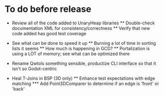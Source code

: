 # To do before release

* Review all of the code added to UnaryHeap libraries
** Double-check documentation XML for consistency/correctness
** Verify that new code added has good test coverage
* See what can be done to speed it up
** Burning a lot of time in sorting lists it seems
** How much is happening in GCD?
** Portalization is using a LOT of memory; see what can be optimized there
* Rename Qwtols something sensible, productize CLI interface so that it isn't so Godot-centric

* Heal T-Joins in BSP (3D only)
** Enhance test expectations with edge matching
*** Add Point3DComparer to determine if an edge is 'front' or 'back'